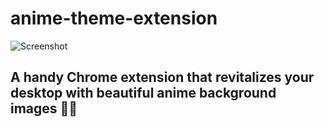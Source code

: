 # anime-theme-extension
![Screenshot](/Screenshot8.png)
## A handy Chrome extension that revitalizes your desktop with beautiful anime background images  🚀🌟       
               
